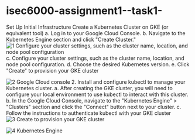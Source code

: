 # isec6000-assignment1--task1-
Set Up Initial Infrastructure
Create a Kubernetes Cluster on GKE (or equivalent tool)
a. Log in to your Google Cloud Console.
b. Navigate to the Kubernetes Engine section and click "Create Cluster."
![1 Configure your cluster settings, such as the cluster name, location, and node pool
configuration](https://github.com/mateenarshad12/isec6000-assignment1--task1-/assets/143591402/f430bad7-32e1-4002-a5e6-c902315123ea)
c. Configure your cluster settings, such as the cluster name, location, and node pool
configuration.
d. Choose the desired Kubernetes version.
e. Click "Create" to provision your GKE cluster

![2 Google Cloud console](https://github.com/mateenarshad12/isec6000-assignment1--task1-/assets/143591402/5bebb8f3-709b-46be-91f3-75a122476084)
2. Install and configure kubectl to manage your Kubernetes cluster.
a. After creating the GKE cluster, you will need to configure your local environment
to use kubectl to interact with this cluster.
b. In the Google Cloud Console, navigate to the "Kubernetes Engine" > "Clusters"
section and click the "Connect" button next to your cluster.
c. Follow the instructions to authenticate kubectl with your GKE cluster
![3 Create  to provision your GKE cluster](https://github.com/mateenarshad12/isec6000-assignment1--task1-/assets/143591402/cb573f84-2a87-44f8-926c-944b2778bcce)

![4 Kubernetes Engine](https://github.com/mateenarshad12/isec6000-assignment1--task1-/assets/143591402/d9844c29-1ffc-467a-80ff-1143eb3137b8)

